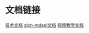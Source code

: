 # 文档链接
[技术文档](https://functorz.feishu.cn/wiki/Dcl7w3rfViSfa6kl11ScSqirngc?from=from_copylink)
[zion-mdapi文档](https://www.npmjs.com/package/zion-mdapi)
[视频教学文档](https://t4auvosy3y.feishu.cn/wiki/EnJKwu2YUi3vPnkoTYtcn151nZb?from=from_copylink)